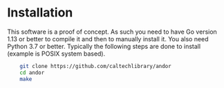 
# Installation

This software is a proof of concept. As such you need to have
Go version 1.13 or better to compile it and then to manually
install it.  You also need Python 3.7 or better. Typically the 
following steps are done to install (example is POSIX 
system based).

```bash
    git clone https://github.com/caltechlibrary/andor
    cd andor
    make
```

